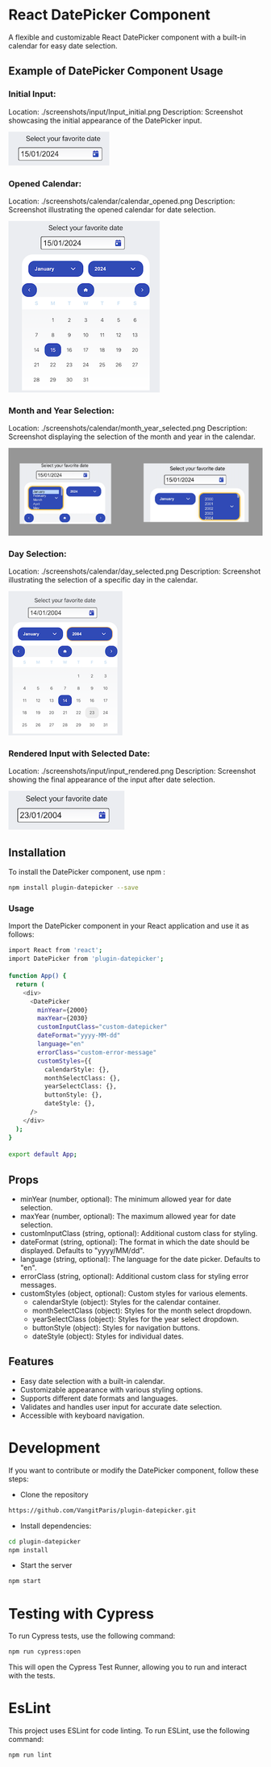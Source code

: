 # React DatePicker Component

A flexible and customizable React DatePicker component with a built-in calendar for easy date selection.

## Example of DatePicker Component Usage

### Initial Input:
Location: ./screenshots/input/Input_initial.png
Description: Screenshot showcasing the initial appearance of the DatePicker input.

![Input initial](./screenshots/input/Input_initial.png)


### Opened Calendar:
Location: ./screenshots/calendar/calendar_opened.png
Description: Screenshot illustrating the opened calendar for date selection.

![Calendar opened](./screenshots/calendar/calendar_opened.png)

### Month and Year Selection:
Location: ./screenshots/calendar/month_year_selected.png
Description: Screenshot displaying the selection of the month and year in the calendar.

![Select month and year](./screenshots/calendar/month_year_selected.png)


### Day Selection:
Location: ./screenshots/calendar/day_selected.png
Description: Screenshot illustrating the selection of a specific day in the calendar.

![Select Day](./screenshots/calendar/day_selected.png)

### Rendered Input with Selected Date:
Location: ./screenshots/input/input_rendered.png
Description: Screenshot showing the final appearance of the input after date selection.

![Input rendered](./screenshots/input/input_rendered.png)


## Installation

To install the DatePicker component, use npm :

```bash
npm install plugin-datepicker --save
```


### Usage

Import the DatePicker component in your React application and use it as follows:

```bash
import React from 'react';
import DatePicker from 'plugin-datepicker';

function App() {
  return (
    <div>
      <DatePicker
        minYear={2000}
        maxYear={2030}
        customInputClass="custom-datepicker"
        dateFormat="yyyy-MM-dd"
        language="en"
        errorClass="custom-error-message"
        customStyles={{
          calendarStyle: {},
          monthSelectClass: {},
          yearSelectClass: {},
          buttonStyle: {},
          dateStyle: {},
      />
    </div>
  );
}

export default App;
```

## Props
- minYear (number, optional): The minimum allowed year for date selection.
- maxYear (number, optional): The maximum allowed year for date selection.
- customInputClass (string, optional): Additional custom class for styling.
- dateFormat (string, optional): The format in which the date should be displayed. Defaults to "yyyy/MM/dd".
- language (string, optional): The language for the date picker. Defaults to "en".
- errorClass (string, optional): Additional custom class for styling error messages.
- customStyles (object, optional): Custom styles for various elements.
  - calendarStyle (object): Styles for the calendar container.
  - monthSelectClass (object): Styles for the month select dropdown.
  - yearSelectClass (object): Styles for the year select dropdown.
  - buttonStyle (object): Styles for navigation buttons.
  - dateStyle (object): Styles for individual dates.
<!-- TODO  Ajouter des props showcurrentonmount, error ....-->


## Features
- Easy date selection with a built-in calendar.
- Customizable appearance with various styling options.
- Supports different date formats and languages.
- Validates and handles user input for accurate date selection.
- Accessible with keyboard navigation.

# Development
If you want to contribute or modify the DatePicker component, follow these steps:
- Clone the repository 
```bash
https://github.com/VangitParis/plugin-datepicker.git
```

- Install dependencies: 
```bash
cd plugin-datepicker
npm install
```
- Start the server
```bash
npm start
```

# Testing with Cypress 
To run Cypress tests, use the following command:
```bash
npm run cypress:open
```
This will open the Cypress Test Runner, allowing you to run and interact with the tests.

# EsLint
This project uses ESLint for code linting. To run ESLint, use the following command:
```bash
npm run lint
```

